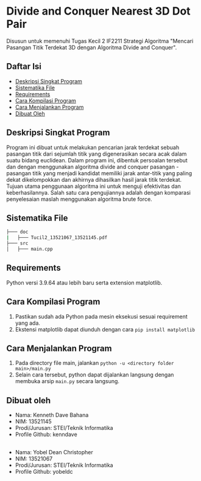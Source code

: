 # Divide and Conquer Nearest 3D Dot Pair
Disusun untuk memenuhi Tugas Kecil 2 IF2211 Strategi Algoritma "Mencari Pasangan Titik Terdekat 3D dengan Algoritma Divide and Conquer".

## Daftar Isi
* [Deskripsi Singkat Program](#deskripsi-singkat-program)
* [Sistematika File](#sistematika-file)
* [Requirements](#requirements)
* [Cara Kompilasi Program](#cara-kompilasi-program)
* [Cara Menjalankan Program](#cara-menjalankan-program)
* [Dibuat Oleh](#dibuat-oleh)
## Deskripsi Singkat Program
Program ini dibuat untuk melakukan pencarian jarak terdekat sebuah pasangan titik dari sejumlah titik yang digenerasikan secara acak dalam suatu bidang euclidean. Dalam program ini, dibentuk persoalan tersebut dan dengan menggunakan algoritma divide and conquer pasangan - pasangan titik yang menjadi kandidat memiliki jarak antar-titik yang paling dekat dikelompokkan dan akhirnya dihasilkan hasil jarak titik terdekat. Tujuan utama penggunaan algoritma ini untuk menguji efektivitas dan keberhasilannya. Salah satu cara pengujiannya adalah dengan komparasi penyelesaian maslah menggunakan algoritma brute force.
## Sistematika File
```bash
├─── doc
|   ├─── Tucil2_13521067_13521145.pdf
├─── src
│   ├─── main.cpp
```
## Requirements
Python versi 3.9.64 atau lebih baru serta extension matplotlib.
## Cara Kompilasi Program
1. Pastikan sudah ada Python pada mesin eksekusi sesuai requirement yang ada.
2. Ekstensi matplotlib dapat diunduh dengan cara `pip install matplotlib`
## Cara Menjalankan Program
1. Pada directory file main, jalankan `python -u <directory folder main>/main.py`
2. Selain cara tersebut, python dapat dijalankan langsung dengan membuka arsip `main.py` secara langsung.
## Dibuat oleh
* Nama: Kenneth Dave Bahana
* NIM: 13521145
* Prodi/Jurusan: STEI/Teknik Informatika
* Profile Github: kenndave
##
* Nama: Yobel Dean Christopher
* NIM: 13521067
* Prodi/Jurusan: STEI/Teknik Informatika
* Profile Github: yobeldc
